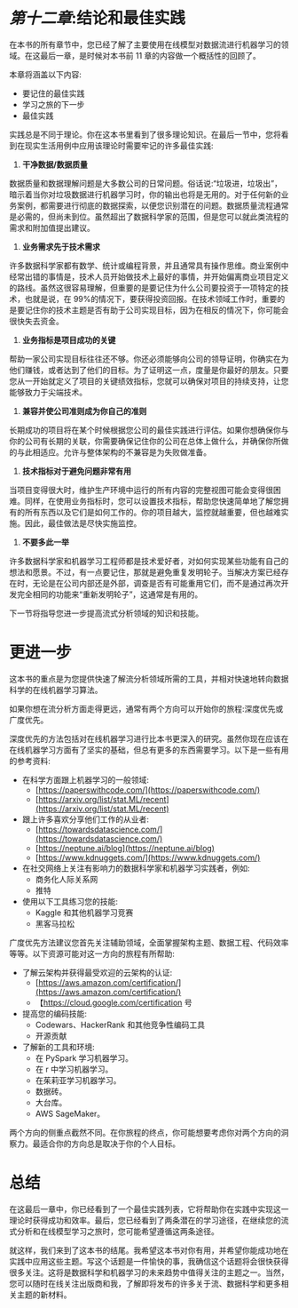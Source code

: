 <title>B18335_12_ePub</title>

# *第十二章*:结论和最佳实践

在本书的所有章节中，您已经了解了主要使用在线模型对数据流进行机器学习的领域。在这最后一章，是时候对本书前 11 章的内容做一个概括性的回顾了。

本章将涵盖以下内容:

*   要记住的最佳实践
*   学习之旅的下一步
*   最佳实践

实践总是不同于理论。你在这本书里看到了很多理论知识。在最后一节中，您将看到在现实生活用例中应用该理论时需要牢记的许多最佳实践:

1.  **干净数据/数据质量**

数据质量和数据理解问题是大多数公司的日常问题。俗话说:“垃圾进，垃圾出”，暗示着当你对垃圾数据进行机器学习时，你的输出也将是无用的。对于任何新的业务案例，都需要进行彻底的数据探索，以便您识别潜在的问题。数据质量流程通常是必需的，但尚未到位。虽然超出了数据科学家的范围，但是您可以就此类流程的需求和附加值提出建议。

1.  **业务需求先于技术需求**

许多数据科学家都有数学、统计或编程背景，并且通常具有操作思维。商业案例中经常出错的事情是，技术人员开始做技术上最好的事情，并开始偏离商业项目定义的路线。虽然这很容易理解，但重要的是要记住为什么公司要投资于一项特定的技术，也就是说，在 99%的情况下，要获得投资回报。在技术领域工作时，重要的是要记住你的技术主题是否有助于公司实现目标，因为在相反的情况下，你可能会很快失去资金。

1.  **业务指标是项目成功的关键**

帮助一家公司实现目标往往还不够。你还必须能够向公司的领导证明，你确实在为他们赚钱，或者达到了他们的目标。为了证明这一点，度量是你最好的朋友。只要您从一开始就定义了项目的关键绩效指标，您就可以确保对项目的持续支持，让您能够致力于尖端技术。

1.  **兼容并使公司准则成为你自己的准则**

长期成功的项目将在某个时候根据您公司的最佳实践进行评估。如果你想确保你与你的公司有长期的关联，你需要确保记住你的公司在总体上做什么，并确保你所做的与此相适应。允许与整体架构的不兼容是为失败做准备。

1.  **技术指标对于避免问题非常有用**

当项目变得很大时，维护生产环境中运行的所有内容的完整视图可能会变得很困难。同样，在使用业务指标时，您可以设置技术指标，帮助您快速简单地了解您拥有的所有东西以及它们是如何工作的。你的项目越大，监控就越重要，但也越难实施。因此，最佳做法是尽快实施监控。

1.  **不要多此一举**

许多数据科学家和机器学习工程师都是技术爱好者，对如何实现某些功能有自己的想法和愿景。不过，有一点要记住，那就是避免重复发明轮子。当解决方案已经存在时，无论是在公司内部还是外部，调查是否有可能重用它们，而不是通过再次开发完全相同的功能来“重新发明轮子”，这通常是有用的。

下一节将指导您进一步提高流式分析领域的知识和技能。

# 更进一步

这本书的重点是为您提供快速了解流分析领域所需的工具，并相对快速地转向数据科学的在线机器学习算法。

如果你想在流分析方面走得更远，通常有两个方向可以开始你的旅程:深度优先或广度优先。

深度优先的方法包括对在线机器学习进行比本书更深入的研究。虽然你现在应该在在线机器学习方面有了坚实的基础，但总有更多的东西需要学习。以下是一些有用的参考资料:

*   在科学方面跟上机器学习的一般领域:
    *   [https://paperswithcode.com/](https://paperswithcode.com/)
    *   [https://arxiv.org/list/stat.ML/recent](https://arxiv.org/list/stat.ML/recent)
*   跟上许多喜欢分享他们工作的从业者:
    *   [https://towardsdatascience.com/](https://towardsdatascience.com/)
    *   [https://neptune.ai/blog](https://neptune.ai/blog)
    *   [https://www.kdnuggets.com/](https://www.kdnuggets.com/)
*   在社交网络上关注有影响力的数据科学家和机器学习实践者，例如:
    *   商务化人际关系网
    *   推特
*   使用以下工具练习您的技能:
    *   Kaggle 和其他机器学习竞赛
    *   黑客马拉松

广度优先方法建议您首先关注辅助领域，全面掌握架构主题、数据工程、代码效率等等。以下资源可能对这一方向的旅程有所帮助:

*   了解云架构并获得最受欢迎的云架构的认证:
    *   [https://aws.amazon.com/certification/](https://aws.amazon.com/certification/)
    *   【https://cloud.google.com/certification 号
*   提高您的编码技能:
    *   Codewars、HackerRank 和其他竞争性编码工具
    *   开源贡献
*   了解新的工具和环境:
    *   在 PySpark 学习机器学习。
    *   在 r 中学习机器学习。
    *   在茱莉亚学习机器学习。
    *   数据砖。
    *   大台库。
    *   AWS SageMaker。

两个方向的侧重点截然不同。在你旅程的终点，你可能想要考虑你对两个方向的洞察力。最适合你的方向总是取决于你的个人目标。

# 总结

在这最后一章中，你已经看到了一个最佳实践列表，它将帮助你在实践中实现这一理论时获得成功和效率。最后，您已经看到了两条潜在的学习途径，在继续您的流式分析和在线模型学习之旅时，您可能希望遵循这两条途径。

就这样，我们来到了这本书的结尾。我希望这本书对你有用，并希望你能成功地在实践中应用这些主题。写这个话题是一件愉快的事，我确信这个话题将会很快获得很多关注。这将是数据科学和机器学习的未来趋势中值得关注的主题之一。当然，您可以随时在线关注出版商和我，了解即将发布的许多关于流、数据科学和更多相关主题的新材料。
